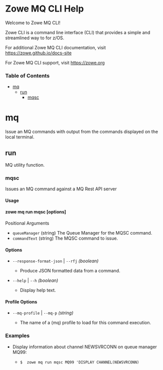 # Zowe MQ CLI Help


Welcome to Zowe MQ CLI!

Zowe CLI is a command line interface (CLI) that provides a simple and streamlined way to  for z/OS.

For additional Zowe MQ CLI documentation, visit https://zowe.github.io/docs-site

For Zowe MQ CLI support, visit https://zowe.org

### Table of Contents
* [mq](#module-mq)
	* [run](#module-run)
		* [mqsc](#command-status)


# mq<a name="module-mq"></a>
Issue an MQ commands with output from the commands displayed on the local terminal.
## run<a name="module-run"></a>
MQ utility function.
### mqsc<a name="command-status"></a>
Issues an MQ command against a MQ Rest API server

#### Usage

#### zowe mq run mqsc [options]

   Positional Arguments

*    `queueManager`	(string)
        The Queue Manager for the MQSC command.
*    `commandText`	(string)
        The MQSC command to issue.


#### Options

*   `--response-format-json`  | `--rfj` *(boolean)*

	* Produce JSON formatted data from a command\.

*   `--help`  | `--h` *(boolean)*

	* Display help text\.

#### Profile Options

*   `--mq-profile`  | `--mq-p` *(string)*

	* The name of a (mq) profile to load for this command execution\.

### Examples

*  Display information about channel NEWSVRCONN on queue manager MQ99:

      * `$  zowe mq run mqsc MQ99 'DISPLAY CHANNEL(NEWSVRCONN) `

